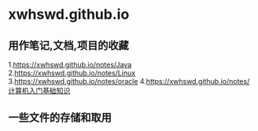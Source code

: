 # xwhswd.github.io

## 用作笔记,文档,项目的收藏
1.https://xwhswd.github.io/notes/Java
2.https://xwhswd.github.io/notes/Linux
3.https://xwhswd.github.io/notes/oracle
4.https://xwhswd.github.io/notes/计算机入门基础知识
## 一些文件的存储和取用